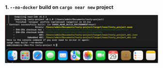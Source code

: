 ### 1. `--no-docker` build on `cargo near new` project

![no_docker_default_project](./no_docker_default_project.png)
